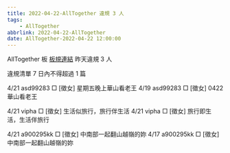 ```yaml
---
title: 2022-04-22-AllTogether 違規 3 人
tags:
    - AllTogether
abbrlink: 2022-04-22-AllTogether
date: AllTogether-2022-04-22 12:00:00
---
```

AllTogether 板 [板規連結](https://www.ptt.cc/bbs/AllTogether/M.1643211430.A.5FB.html)
昨天違規 3 人
<!-- more -->

違規清單
7 日內不得超過 1 篇

4/21 asd99283 □ [徵女] 星期五晚上華山看老王
4/19 asd99283 □ [徵女] 0422華山看老王

4/21 vipha □ [徵女] 生活似旅行，旅行伴生活
4/21 vipha □ [徵女] 旅行即生活，生活伴旅行

4/21 a900295kk □ [徵女] 中南部一起翻山越嶺的妳
4/17 a900295kk □ [徵女] 中南部一起翻山越嶺的妳